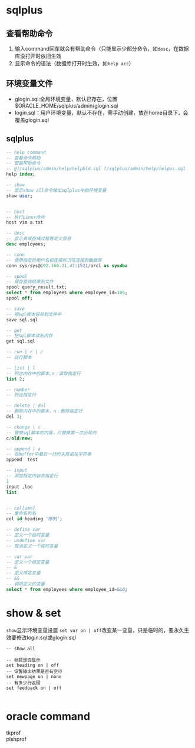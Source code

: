 # sqlplus

## 查看帮助命令
1. 输入command回车就会有帮助命令（只能显示少部分命令，如`desc`，在数据库没打开时依旧生效
2. 显示命令的语法（数据库打开时生效，如`help acc`）

## 环境变量文件

- glogin.sql:全局环境变量，默认已存在，位置$ORACLE_HOME/sqlplus/admin/glogin.sql
- login.sql：用户环境变量，默认不存在，需手动创建，放在home目录下，会覆盖glogin.sql

## sqlplus
```sql
-- help command
-- 查看命令帮助
-- 安装帮助命令
-- @?/sqlplus/admin/help/helpbld.sql ?/sqlplus/admin/help/helpus.sql
help index;

-- show
-- 显示show all命令输出sqlplus中的环境变量
show user;


-- host
-- 执行Linux命令
host vim a.txt 

-- desc
-- 显示表或存储过程等定义信息
desc employees;

-- conn
-- 使用指定的用户名和连接标识符连接到数据库
conn sys/sys@192.168.31.47:1521/orcl as sysdba

-- spool
-- 保存查询结果到文件
spool query_result.txt;
select * from employees where employee_id=105;
spool off;

-- save
-- 把sql脚本保存到文件中
save sql.sql

-- get
-- 把sql脚本读到内存
get sql.sql

-- run | r | / 
-- 运行脚本

-- list | l 
-- 列出内存中的脚本,n：读取指定行
list 2;

-- number
-- 列出指定行

-- delete | del 
-- 删除内存中的脚本，n：删除指定行
del 3;

-- change | c
-- 替换sql脚本的内容，只替换第一次出现的
c/old/new;

-- append | a
-- 在buffer中最后一行的末尾追加字符串
append  test

-- input 
-- 添加指定内容到指定行
1
input ,loc
list


-- col[umn]
-- 重命名列名
col id heading '序列';

-- define var
-- 定义一个临时变量
-- undefine var
-- 取消定义一个临时变量

-- var var
-- 定义一个绑定变量
-- &
-- 定义绑定变量
-- &&
-- 调用定义的变量
select * from employees where employee_id=&id;

```

# show & set
`show`显示环境变量设置
`set var on | off`改变某一变量，只是临时的，要永久生效要修改login.sql或glogin.sql
```
-- show all

-- 标题是否显示
set heading on | off
-- 设置输出结果是否有空行
set newpage on | none
-- 有多少行返回
set feedback on | off


```

# oracle command

tkprof  
plshprof
